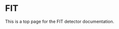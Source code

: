 <!-- doxy
\page refDetectorsFIT FIT
/doxy -->

# FIT

This is a top page for the FIT detector documentation.

<!-- doxy
* \subpage refFITbenchmark
* \subpage refFITFT0workflow
/doxy -->
